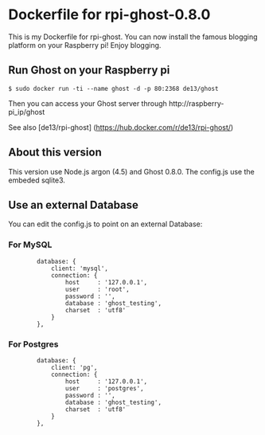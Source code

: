 # Dockerfile for rpi-ghost-0.8.0
This is my Dockerfile for rpi-ghost. You can now install the famous blogging platform on your Raspberry pi!
Enjoy blogging.

## Run Ghost on your Raspberry pi ##

`$ sudo docker run -ti --name ghost -d -p 80:2368 de13/ghost`

Then you can access your Ghost server through http://raspberry-pi_ip/ghost

See also [de13/rpi-ghost] (https://hub.docker.com/r/de13/rpi-ghost/)

## About this version ##

This version use Node.js argon (4.5) and Ghost 0.8.0.
The config.js use the embeded sqlite3.

## Use an external Database ##

You can edit the config.js to point on an external Database:

### For MySQL ###

```
        database: {
            client: 'mysql',
            connection: {
                host     : '127.0.0.1',
                user     : 'root',
                password : '',
                database : 'ghost_testing',
                charset  : 'utf8'
            }
        },
```

### For Postgres ###

```
        database: {
            client: 'pg',
            connection: {
                host     : '127.0.0.1',
                user     : 'postgres',
                password : '',
                database : 'ghost_testing',
                charset  : 'utf8'
            }
        },
```
